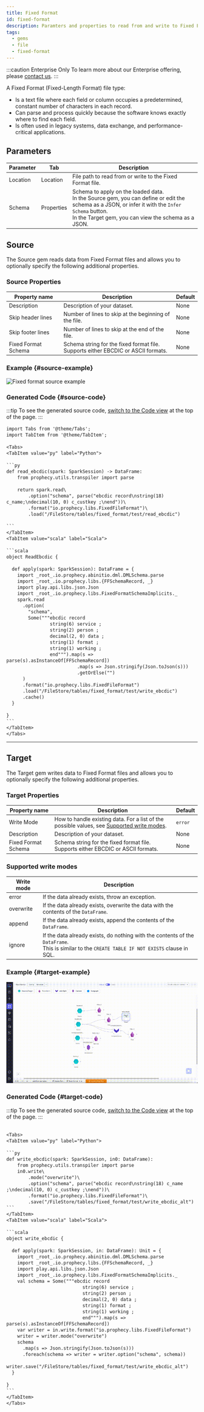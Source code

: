 ```yaml
---
title: Fixed Format
id: fixed-format
description: Paramters and properties to read from and write to Fixed Format files
tags:
  - gems
  - file
  - fixed-format
---
```


:::caution Enterprise Only
To learn more about our Enterprise offering, please [contact us](https://www.prophecy.io/request-a-demo).
:::

A Fixed Format (Fixed-Length Format) file type:

- Is a text file where each field or column occupies a predetermined, constant number of characters in each record.
- Can parse and process quickly because the software knows exactly where to find each field.
- Is often used in legacy systems, data exchange, and performance-critical applications.

## Parameters

| Parameter | Tab        | Description                                                                                                                                                                                                    |
| --------- | ---------- | -------------------------------------------------------------------------------------------------------------------------------------------------------------------------------------------------------------- |
| Location  | Location   | File path to read from or write to the Fixed Format file.                                                                                                                                                      |
| Schema    | Properties | Schema to apply on the loaded data. <br/>In the Source gem, you can define or edit the schema as a JSON, or infer it with the `Infer Schema` button.<br/>In the Target gem, you can view the schema as a JSON. |

## Source

The Source gem reads data from Fixed Format files and allows you to optionally specify the following additional properties.

### Source Properties

| Property name       | Description                                                                            | Default |
| ------------------- | -------------------------------------------------------------------------------------- | ------- |
| Description         | Description of your dataset.                                                           | None    |
| Skip header lines   | Number of lines to skip at the beginning of the file.                                  | None    |
| Skip footer lines   | Number of lines to skip at the end of the file.                                        | None    |
| Fixed Format Schema | Schema string for the fixed format file. <br/>Supports either EBCDIC or ASCII formats. | None    |

### Example {#source-example}

![Fixed format source example](./img/fixed-format/ff-source-small.gif)

### Generated Code {#source-code}

:::tip
To see the generated source code, [switch to the Code view](/getting-started/tutorials/spark-with-databricks#review-the-code) at the top of the page.
:::

````mdx-code-block
import Tabs from '@theme/Tabs';
import TabItem from '@theme/TabItem';

<Tabs>
<TabItem value="py" label="Python">

```py
def read_ebcdic(spark: SparkSession) -> DataFrame:
    from prophecy.utils.transpiler import parse

    return spark.read\
        .option("schema", parse("ebcdic record\nstring(18) c_name;\ndecimal(10, 0) c_custkey ;\nend"))\
        .format("io.prophecy.libs.FixedFileFormat")\
        .load("/FileStore/tables/fixed_format/test/read_ebcdic")

```
</TabItem>
<TabItem value="scala" label="Scala">

```scala
object ReadEbcdic {

  def apply(spark: SparkSession): DataFrame = {
    import _root_.io.prophecy.abinitio.dml.DMLSchema.parse
    import _root_.io.prophecy.libs.{FFSchemaRecord, _}
    import play.api.libs.json.Json
    import _root_.io.prophecy.libs.FixedFormatSchemaImplicits._
    spark.read
      .option(
        "schema",
        Some("""ebcdic record
                string(6) service ;
                string(2) person ;
                decimal(2, 0) data ;
                string(1) format ;
                string(1) working ;
                end""").map(s => parse(s).asInstanceOf[FFSchemaRecord])
                          .map(s => Json.stringify(Json.toJson(s)))
                          .getOrElse("")
      )
      .format("io.prophecy.libs.FixedFileFormat")
      .load("/FileStore/tables/fixed_format/test/write_ebcdic")
      .cache()
  }

}
```
</TabItem>
</Tabs>
````

---

## Target

The Target gem writes data to Fixed Format files and allows you to optionally specify the following additional properties.

### Target Properties

| Property name       | Description                                                                                                          | Default |
| ------------------- | -------------------------------------------------------------------------------------------------------------------- | ------- |
| Write Mode          | How to handle existing data. For a list of the possible values, see [Supported write modes](#supported-write-modes). | `error` |
| Description         | Description of your dataset.                                                                                         | None    |
| Fixed Format Schema | Schema string for the fixed format file. <br/>Supports either EBCDIC or ASCII formats.                               | None    |

### Supported write modes

| Write mode | Description                                                                                                                                          |
| ---------- | ---------------------------------------------------------------------------------------------------------------------------------------------------- |
| error      | If the data already exists, throw an exception.                                                                                                      |
| overwrite  | If the data already exists, overwrite the data with the contents of the `DataFrame`.                                                                 |
| append     | If the data already exists, append the contents of the `DataFrame`.                                                                                  |
| ignore     | If the data already exists, do nothing with the contents of the `DataFrame`. <br/>This is similar to the `CREATE TABLE IF NOT EXISTS` clause in SQL. |

### Example {#target-example}

![Fixed format target Example](./img/fixed-format/ff-target-small.gif)

### Generated Code {#target-code}

:::tip
To see the generated source code, [switch to the Code view](/getting-started/tutorials/spark-with-databricks#review-the-code) at the top of the page.
:::

````mdx-code-block

<Tabs>
<TabItem value="py" label="Python">

```py
def write_ebcdic(spark: SparkSession, in0: DataFrame):
    from prophecy.utils.transpiler import parse
    in0.write\
        .mode("overwrite")\
        .option("schema", parse("ebcdic record\nstring(18) c_name ;\ndecimal(10, 0) c_custkey ;\nend"))\
        .format("io.prophecy.libs.FixedFileFormat")\
        .save("/FileStore/tables/fixed_format/test/write_ebcdic_alt")
```
</TabItem>
<TabItem value="scala" label="Scala">

```scala
object write_ebcdic {

  def apply(spark: SparkSession, in: DataFrame): Unit = {
    import _root_.io.prophecy.abinitio.dml.DMLSchema.parse
    import _root_.io.prophecy.libs.{FFSchemaRecord, _}
    import play.api.libs.json.Json
    import _root_.io.prophecy.libs.FixedFormatSchemaImplicits._
    val schema = Some("""ebcdic record
                            string(6) service ;
                            string(2) person ;
                            decimal(2, 0) data ;
                            string(1) format ;
                            string(1) working ;
                            end""").map(s => parse(s).asInstanceOf[FFSchemaRecord])
    var writer = in.write.format("io.prophecy.libs.FixedFileFormat")
    writer = writer.mode("overwrite")
    schema
      .map(s => Json.stringify(Json.toJson(s)))
      .foreach(schema => writer = writer.option("schema", schema))
    writer.save("/FileStore/tables/fixed_format/test/write_ebcdic_alt")
  }

}
```
</TabItem>
</Tabs>
````
